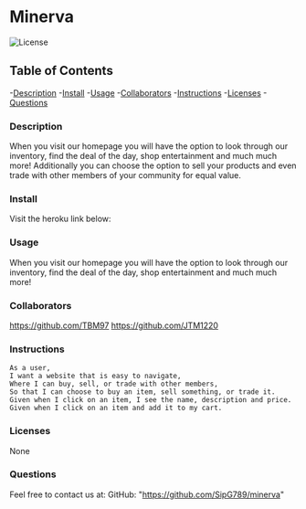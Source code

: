 # Minerva
  ![License](https://shields.io/badge/license-None-blue.svg)

  ## Table of Contents
  -[Description](#description)
  -[Install](#install)
  -[Usage](#usage)
  -[Collaborators](#credits)
  -[Instructions](#test)
  -[Licenses](#licenses)
  -[Questions](#link)

  ### Description
When you visit our homepage you will have the option to look through our inventory, find the deal of the day, shop entertainment and much much more!
Additionally you can choose the option to sell your products and even trade with other members of your community for equal value. 

  ### Install
  Visit the heroku link below:

  ### Usage
  When you visit our homepage you will have the option to look through our inventory, find the deal of the day, shop entertainment and much much more!

  ### Collaborators
  https://github.com/TBM97
  https://github.com/JTM1220


  ### Instructions
  ```
  As a user,
I want a website that is easy to navigate,
Where I can buy, sell, or trade with other members, 
So that I can choose to buy an item, sell something, or trade it.
Given when I click on an item, I see the name, description and price.
Given when I click on an item and add it to my cart.

  ```

  ### Licenses 
  None

  ### Questions
  Feel free to contact us at:
  GitHub: "https://github.com/SipG789/minerva"
  
